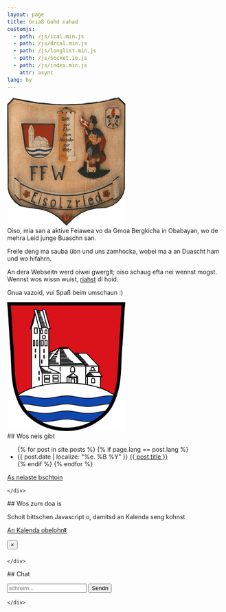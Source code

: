 ```yaml
---
layout: page
title: Griaß Gohd nahad
customjs:
  - path: /js/ical.min.js
  - path: /js/drcal.min.js
  - path: /js/longlist.min.js
  - path: /js/socket.io.js
  - path: /js/index.min.js
    attr: async
lang: by
---
```


<div class="row">

  <div class="col-sm-4">
   <img src="/assets/taferl.png" alt="Taferl Feuerwehr Eisolzried"/>
  </div>

<div class="col-sm-4" markdown="1">
Oiso, mia san a aktive Feiawea vo da Gmoa Bergkicha in Obabayan, wo de mehra Leid junge Buaschn san.

Freile deng ma sauba übn und uns zamhocka, wobei ma a an Duascht ham und wo hifahrn.

An dera Webseitn werd oiwei gwerglt; oiso schaug efta nei wennst mogst. Wennst wos wissn wuist, [riahst](/by/kontakt) di hoid.

Gnua vazoid, vui Spaß beim umschaun :)
</div>

  <div class="col-sm-4">
   <img src="/assets/wappen.png" alt="Wappen Bergkirchen"/>
  </div>

</div>

<div class="row">

  <div class="col-sm-3">
    <div class="list-group">

<div class="panel-heading" markdown="1">
## Wos neis gibt
<ul id="posts" class="posts">
{% for post in site.posts %}
{% if page.lang == post.lang %}
 <li>
  <span class="post-date">{{ post.date | localize: "%e. %B %Y" }}</span>
  <a class="post-link" href="{{ post.url | prepend: site.baseurl }}">{{ post.title }}</a>
 </li>
{% endif %}
{% endfor %}
</ul>
<p><a href="{{ "/feed.xml" | prepend: site.baseurl }}">As neiaste bschtoin</a></p>
</div>

    </div>
  </div>

  <div class="col-sm-6">
    <div class="list-group">

<div class="panel-heading" markdown="1">
## Wos zum doa is
<p><div id="drcal" class="table-responsive"></div></p>
<noscript>Schoit bittschen Javascript o, damitsd an Kalenda seng kohnst</noscript>
<p><a href="{{ "/data/termine.ics" | prepend: site.baseurl }}">An Kalenda obelohn&#9196;</a></p>
<div class="modal fade event-modal" tabindex="-1" role="dialog" aria-labelledby="Termindetails">
  <div class="modal-dialog modal-sm" role="document">
    <div class="modal-content">
      <div class="modal-header">
        <button type="button" class="close" data-dismiss="modal" aria-label="Schließen"><span aria-hidden="true">&times;</span></button>
        <h4 class="modal-title"></h4>
      </div>
      <div class="modal-body">
      </div>
    </div>
  </div>
</div>
</div>

    </div>
  </div>

<div class="col-sm-3">
    <div class="list-group">

<div class="panel-heading" markdown="1">
## Chat
<div class="panel panel-default">
  <div class="panel-body chatbox">
    <ul id="messages"></ul>
  </div>
</div>
<form id="chatform">
<div class="input-group">
  <input id="chatinput" type="text" autocomplete="off" class="form-control" placeholder="schreim..." aria-label="Chateingabefeld">
  <span class="input-group-btn">
    <button class="btn btn-default" type="submit">Sendn</button>
  </span>
</div><!-- /input-group -->
</form>
</div>

    </div>
  </div>

</div>
